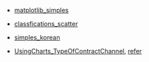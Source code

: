- [matplotlib_simples](./matplotlibs/matplotlib_simples.ipynb)
- [classfications_scatter](./matplotlibs/classfications_scatter.ipynb)
- [simples_korean](./matplotlibs/simples_korean.ipynb)

- [UsingCharts_TypeOfContractChannel](./seaborns/UsingCharts_TypeOfContractChannel.ipynb), [refer](./seaborns/UsageChartbyPerDataset.ipynb)
